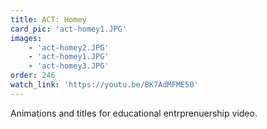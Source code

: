 ```yaml
---
title: ACT: Homey
card_pic: 'act-homey1.JPG'
images:
    - 'act-homey2.JPG'
    - 'act-homey1.JPG'
    - 'act-homey3.JPG'
order: 246
watch_link: 'https://youtu.be/BK7AdMFME50'
---
```


Animations and titles for educational entrprenuership video.
